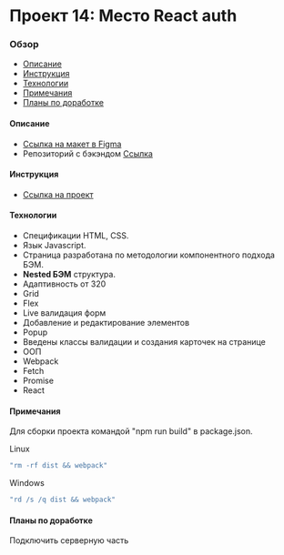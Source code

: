# Проект 14: Место React auth

### Обзор
* [Описание](#desc)
* [Инструкция](#instr)
* [Технологии](#tech)
* [Примечания](#note)
* [Планы по доработке](#plans)

#### <a name="desc">Описание</a>
* [Ссылка на макет в Figma](https://www.figma.com/file/fUESH7icdnexdbpwgYsUcc/Sprint-14-(RU)?node-id=0%3A1)
* Репозиторий с бэкэндом [Ссылка](https://github.com/alexandrprokhorov1988/react-mesto-api-full)

#### <a name="instr">Инструкция</a>
* [Ссылка на проект](https://alexandrprokhorov1988.github.io/react-mesto-auth/)

#### <a name="tech">Технологии</a>
* Спецификации HTML, CSS.
* Язык Javascript.
* Страница разработана по методологии компонентного подхода БЭМ. 
* **Nested БЭМ** структура.  
* Адаптивность от 320
* Grid
* Flex 
* Live валидация форм
* Добавление и редактирование элементов
* Popup
* Введены классы валидации и создания карточек на странице
* ООП
* Webpack
* Fetch
* Promise
* React

#### <a name="note">Примечания</a>
  Для сборки проекта командой "npm run build" в package.json.
 
  Linux 
  ```sh
  "rm -rf dist && webpack"
  ```
  Windows 
  ```sh
  "rd /s /q dist && webpack"
```

#### <a name="plans">Планы по доработке</a>
  Подключить серверную часть
